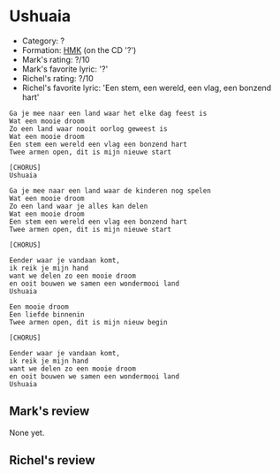 # Ushuaia

 * Category: ?
 * Formation: [HMK](Hkm.md) (on the CD '?')
 * Mark's rating: ?/10
 * Mark's  favorite lyric: '?'
 * Richel's rating: ?/10
 * Richel's  favorite lyric: 'Een stem, een wereld, een vlag, een bonzend hart'

```
Ga je mee naar een land waar het elke dag feest is
Wat een mooie droom
Zo een land waar nooit oorlog geweest is
Wat een mooie droom
Een stem een wereld een vlag een bonzend hart
Twee armen open, dit is mijn nieuwe start

[CHORUS]
Ushuaia

Ga je mee naar een land waar de kinderen nog spelen
Wat een mooie droom
Zo een land waar je alles kan delen
Wat een mooie droom
Een stem een wereld een vlag een bonzend hart
Twee armen open, dit is mijn nieuwe start

[CHORUS]

Eender waar je vandaan komt,
ik reik je mijn hand
want we delen zo een mooie droom
en ooit bouwen we samen een wondermooi land
Ushuaia

Een mooie droom
Een liefde binnenin
Twee armen open, dit is mijn nieuw begin

[CHORUS]

Eender waar je vandaan komt,
ik reik je mijn hand
want we delen zo een mooie droom
en ooit bouwen we samen een wondermooi land
Ushuaia
```

## Mark's review

None yet.

## Richel's review

